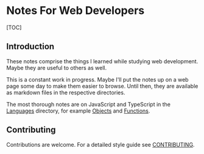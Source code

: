 # Notes For Web Developers

[TOC]



## Introduction

These notes comprise the things I learned while studying web development. Maybe they are useful to others as well.

This is a constant work in progress. Maybe I'll put the notes up on a web page some day to make them easier to browse. Until then, they are available as markdown files in the respective directories.

The most thorough notes are on JavaScript and TypeScript in the [Languages](Languages/) directory, for example [Objects](Languages/JavaScript%20Core/2.%20Objects.md) and [Functions](Languages/JavaScript%20Core/3.%20Functions.md).



## Contributing

Contributions are welcome. For a detailed style guide see [CONTRIBUTING](CONTRIBUTING.md).